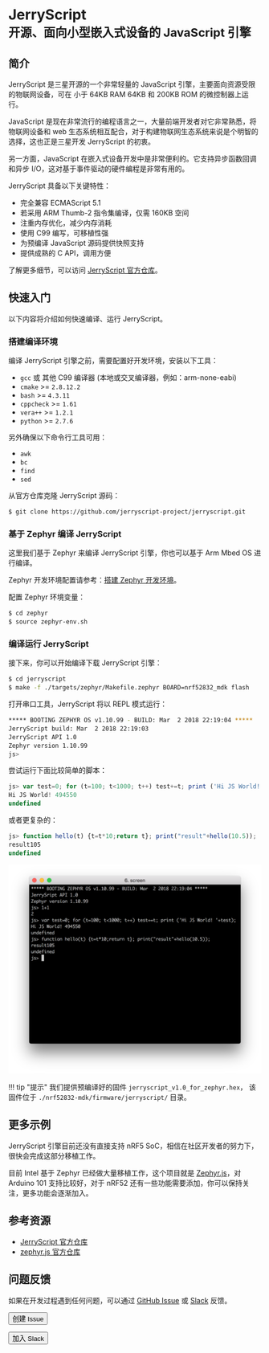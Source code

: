 # JerryScript<br><small>开源、面向小型嵌入式设备的 JavaScript 引擎</small>


## 简介

JerryScript 是三星开源的一个非常轻量的 JavaScript 引擎，主要面向资源受限的物联网设备，可在 小于 64KB RAM 64KB 和 200KB ROM 的微控制器上运行。

JavaScript 是现在非常流行的编程语言之一，大量前端开发者对它非常熟悉，将物联网设备和 web 生态系统相互配合，对于构建物联网生态系统来说是个明智的选择，这也正是三星开发 JerryScript 的初衷。

另一方面，JavaScript 在嵌入式设备开发中是非常便利的。它支持异步函数回调和异步 I/O，这对基于事件驱动的硬件编程是非常有用的。

JerryScript 具备以下关键特性：

* 完全兼容 ECMAScript 5.1
* 若采用 ARM Thumb-2 指令集编译，仅需 160KB 空间
* 注重内存优化，减少内存消耗
* 使用 C99 编写，可移植性强
* 为预编译 JavaScript 源码提供快照支持
* 提供成熟的 C API，调用方便

了解更多细节，可以访问 [JerryScript 官方仓库](https://github.com/jerryscript-project/jerryscript)。

## 快速入门

以下内容将介绍如何快速编译、运行 JerryScript。

### 搭建编译环境

编译 JerryScript 引擎之前，需要配置好开发环境，安装以下工具：

* `gcc` 或 其他 C99 编译器 (本地或交叉编译器，例如：arm-none-eabi)
* `cmake` >= `2.8.12.2`
* `bash` >= `4.3.11`
* `cppcheck` >= `1.61`
* `vera++` >= `1.2.1`
* `python` >= `2.7.6`

另外确保以下命令行工具可用：

* `awk`
* `bc`
* `find`
* `sed`

从官方仓库克隆 JerryScript 源码：

``` sh
$ git clone https://github.com/jerryscript-project/jerryscript.git
```

### 基于 Zephyr 编译 JerryScript

这里我们基于 Zephyr 来编译 JerryScript 引擎，你也可以基于 Arm Mbed OS 进行编译。

Zephyr 开发环境配置请参考：[搭建 Zephyr 开发环境](../zephyr)。

配置 Zephyr 环境变量：

``` sh
$ cd zephyr
$ source zephyr-env.sh
```

### 编译运行 JerryScript

接下来，你可以开始编译下载 JerryScript 引擎：

``` sh
$ cd jerryscript
$ make -f ./targets/zephyr/Makefile.zephyr BOARD=nrf52832_mdk flash
```

打开串口工具，JerryScript 将以 REPL 模式运行：

``` sh
***** BOOTING ZEPHYR OS v1.10.99 - BUILD: Mar  2 2018 22:19:04 *****
JerryScript build: Mar  2 2018 22:19:03
JerryScript API 1.0
Zephyr version 1.10.99
js>
```

尝试运行下面比较简单的脚本：

``` js
js> var test=0; for (t=100; t<1000; t++) test+=t; print ('Hi JS World! '+test);
Hi JS World! 494550
undefined
```

或者更复杂的：

``` js
js> function hello(t) {t=t*10;return t}; print("result"+hello(10.5));
result105
undefined
```

![](../../jerryscript/images/jerryscript_for_zephyr_repl.png)

!!! tip "提示"
	我们提供预编译好的固件 `jerryscript_v1.0_for_zephyr.hex`， 该固件位于 `./nrf52832-mdk/firmware/jerryscript/` 目录。

## 更多示例

JerryScript 引擎目前还没有直接支持 nRF5 SoC，相信在社区开发者的努力下，很快会完成这部分移植工作。

目前 Intel 基于 Zephyr 已经做大量移植工作，这个项目就是 [Zephyr.js](https://github.com/intel/zephyr.js)，对 Arduino 101 支持比较好，对于 nRF52 还有一些功能需要添加，你可以保持关注，更多功能会逐渐加入。

## 参考资源

* [JerryScript 官方仓库](https://github.com/jerryscript-project/jerryscript)
* [zephyr.js 官方仓库](https://github.com/intel/zephyr.js)


## 问题反馈

如果在开发过程遇到任何问题，可以通过 [GitHub Issue](https://github.com/makerdiary/nrf52832-mdk/issues) 或 [Slack](https://join.slack.com/t/makerdiary/shared_invite/enQtMzIxNTA4MjkwMjc2LTM5MzcyNDhjYjI3YjEwOWE1YzM3YmE0YWEzNGNkNDU3NmE5M2M0MWYyM2QzZTFkNzQ2YjdmMWJlZjIwYmQwMDk) 反馈。

<a href="https://github.com/makerdiary/nrf52832-mdk/issues/new"><button data-md-color-primary="indigo"><i class="fa fa-github"></i> 创建 Issue</button></a>

<a href="https://join.slack.com/t/makerdiary/shared_invite/enQtMzIxNTA4MjkwMjc2LTM5MzcyNDhjYjI3YjEwOWE1YzM3YmE0YWEzNGNkNDU3NmE5M2M0MWYyM2QzZTFkNzQ2YjdmMWJlZjIwYmQwMDk"><button data-md-color-primary="red"><i class="fa fa-slack"></i> 加入 Slack</button></a>
